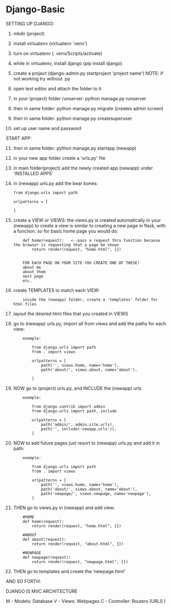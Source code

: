 # Django-Basic

SETTING UP DJANGO:

1.  mkdir (project)

2. install virtualenv   (virtualenv 'venv')

3. turn on virtualenv  (. venv/Scripts/activate)

4. while in virtualenv, install django  (pip install django)

5. create a project (django-admin.py startproject 'project name')
						NOTE: if not working try without .py
						
6. open text editor and attach the folder to it

7. in your (project) folder runserver: python manage.py runserver

8. then in same folder: python manage.py migrate (creates admin screen)

9. then in same folder: python manage.py createsuperuser

10.  set up user name and password



START APP:

11. then in same folder: python manage.py startapp (newapp)

12. in your new app folder create a 'urls.py' file

13. in main folder(project) add the newly created app (newapp) under 'INSTALLED APPS'

14. in (newapp) urls.py add the bear bones:

		from django.urls import path

		urlpatterns = [
			
		]

15. create a VIEW or VIEWS:  the views.py is created automatically in your (newapp)
							 to create a view is similar to creating a new page in 
							 flask, with a function. so for basic home page you would
							 do:
					
					
			def home(request):   <--pass a request thru function because the browser is requesting that a page be shown
			    return render(request, "home.html", {})
								
								
			FOR EACH PAGE ON YOUR SITE YOU CREATE ONE OF THESE!
			about me
			about them
			next page 
			etc.
			
16. create TEMPLATES to match each VIEW:  

			inside the (newapp) folder, create a 'templates' folder for html files

17. layout the desired html files that you created in VIEWS

18. go to (newapp) urls.py, import all from views and add the paths for each view:

			exemple:
			
				from django.urls import path
				from . import views

				urlpatterns = [
					path('', views.home, name='home'),
					path('about/', views.about, name='about'),

				]
				
19. NOW go to (project) urls.py, and INCLUDE the (newapp) urls:

			exemple:
			
				from django.contrib import admin
				from django.urls import path, include

				urlpatterns = [
					path('admin/', admin.site.urls),
					path('', include('newapp.urls')),
				]
				
				
20. NOW to add future pages just resort to (newapp) urls.py and add it in path:

			exemple:
			
				from django.urls import path
				from . import views

				urlpatterns = [
					path('', views.home, name='home'),
					path('about/', views.about, name='about'),
					path('newpage/', views.newpage, name='newpage'),
				]
				
				
21. THEN go to views.py in (newapp) and add view:

			#HOME
			def home(request):
				return render(request, "home.html", {})
				
			#ABOUT
			def about(request):
				return render(request, "about.html", {})
			
			#NEWPAGE
			def newpage(request):
				return render(request, "newpage.html", {})

				
22. THEN go to templates and create the 'newpage.html'

AND SO FORTH:					
			



DJANGO IS MVC ARCHITECTURE

M - Models: Database
V - Views: Webpages
C - Controller: Routers (URLS )
